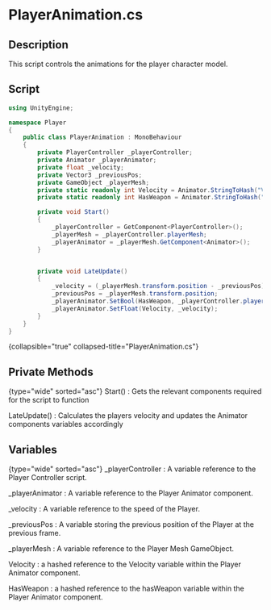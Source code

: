 # PlayerAnimation.cs
<show-structure depth="2" />

## Description
This script controls the animations for the player character model.


## Script
```C#
using UnityEngine;

namespace Player
{
    public class PlayerAnimation : MonoBehaviour
    {
        private PlayerController _playerController;
        private Animator _playerAnimator;
        private float _velocity;
        private Vector3 _previousPos;
        private GameObject _playerMesh;
        private static readonly int Velocity = Animator.StringToHash("Velocity");
        private static readonly int HasWeapon = Animator.StringToHash("hasWeapon");

        private void Start()
        {
            _playerController = GetComponent<PlayerController>();
            _playerMesh = _playerController.playerMesh;
            _playerAnimator = _playerMesh.GetComponent<Animator>();
        }


        private void LateUpdate()
        {
            _velocity = (_playerMesh.transform.position - _previousPos).magnitude / Time.deltaTime;
            _previousPos = _playerMesh.transform.position;
            _playerAnimator.SetBool(HasWeapon, _playerController.playerShooting.CurrentWeapon);
            _playerAnimator.SetFloat(Velocity, _velocity);
        }
    }
}
```
{collapsible="true" collapsed-title="PlayerAnimation.cs"}

## Private Methods
{type="wide" sorted="asc"}
Start()
: Gets the relevant components required for the script to function

LateUpdate()
: Calculates the players velocity and updates the Animator components variables accordingly

## Variables
{type="wide" sorted="asc"} 
_playerController
: A variable reference to the Player Controller script.

_playerAnimator
: A variable reference to the Player Animator component.

_velocity
: A variable reference to the speed of the Player.

_previousPos
: A variable storing the previous position of the Player at the previous frame.

_playerMesh
: A variable reference to the Player Mesh GameObject.

Velocity
: a hashed reference to the Velocity variable within the Player Animator component.

HasWeapon
: a hashed reference to the hasWeapon variable within the Player Animator component.